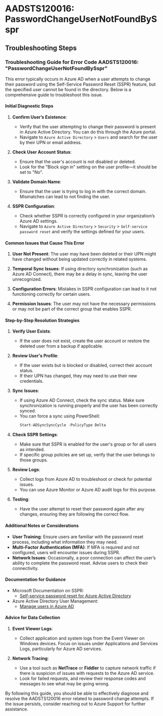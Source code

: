 # AADSTS120016: PasswordChangeUserNotFoundBySspr


## Troubleshooting Steps
### Troubleshooting Guide for Error Code AADSTS120016: "PasswordChangeUserNotFoundBySspr"

This error typically occurs in Azure AD when a user attempts to change their password using the Self-Service Password Reset (SSPR) feature, but the specified user cannot be found in the directory. Below is a comprehensive guide to troubleshoot this issue.

#### Initial Diagnostic Steps

1. **Confirm User’s Existence**:
   - Verify that the user attempting to change their password is present in Azure Active Directory. You can do this through the Azure portal.
   - Navigate to `Azure Active Directory` > `Users` and search for the user by their UPN or email address.

2. **Check User Account Status**:
   - Ensure that the user's account is not disabled or deleted.
   - Look for the "Block sign in" setting on the user profile—it should be set to "No".

3. **Validate Domain Name**:
   - Ensure that the user is trying to log in with the correct domain. Mismatches can lead to not finding the user.

4. **SSPR Configuration**:
   - Check whether SSPR is correctly configured in your organization’s Azure AD settings.
   - Navigate to `Azure Active Directory` > `Security` > `Self-service password reset` and verify the settings defined for your users.

#### Common Issues that Cause This Error

1. **User Not Present**: The user may have been deleted or their UPN might have changed without being updated correctly in related systems.

2. **Temporal Sync Issues**: If using directory synchronization (such as Azure AD Connect), there may be a delay in sync, leaving the user unrecognized.

3. **Configuration Errors**: Mistakes in SSPR configuration can lead to it not functioning correctly for certain users.

4. **Permission Issues**: The user may not have the necessary permissions or may not be part of the correct group that enables SSPR.

#### Step-by-Step Resolution Strategies

1. **Verify User Exists**:
   - If the user does not exist, create the user account or restore the deleted user from a backup if applicable.

2. **Review User's Profile**:
   - If the user exists but is blocked or disabled, correct their account status.
   - If their UPN has changed, they may need to use their new credentials.

3. **Sync Issues**:
   - If using Azure AD Connect, check the sync status. Make sure synchronization is running properly and the user has been correctly synced.
   - You can force a sync using PowerShell: 
     ```powershell
     Start-ADSyncSyncCycle -PolicyType Delta
     ```

4. **Check SSPR Settings**:
   - Make sure that SSPR is enabled for the user's group or for all users as intended.
   - If specific group policies are set up, verify that the user belongs to those groups.

5. **Review Logs**:
   - Collect logs from Azure AD to troubleshoot or check for potential issues.
   - You can use Azure Monitor or Azure AD audit logs for this purpose.
   
6. **Testing**:
   - Have the user attempt to reset their password again after any changes, ensuring they are following the correct flow.

#### Additional Notes or Considerations

- **User Training**: Ensure users are familiar with the password reset process, including what information they may need.
- **Multi-Factor Authentication (MFA)**: If MFA is required and not configured, users will encounter issues during SSPR.
- **Network Issues**: Occasionally, a poor connection can affect the user’s ability to complete the password reset. Advise users to check their connectivity.

#### Documentation for Guidance

- Microsoft Documentation on SSPR: 
  - [Self-service password reset for Azure Active Directory](https://docs.microsoft.com/en-us/azure/active-directory/authentication/howto-sspr-user)
- Azure Active Directory User Management:
  - [Manage users in Azure AD](https://docs.microsoft.com/en-us/azure/active-directory/users/groups/manage-groups)

#### Advice for Data Collection

1. **Event Viewer Logs**:
   - Collect application and system logs from the Event Viewer on Windows devices. Focus on issues under Applications and Services Logs, particularly for Azure AD services.

2. **Network Tracing**:
   - Use a tool such as **NetTrace** or **Fiddler** to capture network traffic if there is suspicion of issues with requests to the Azure AD service.
   - Look for failed requests, and review their response codes and messages to see what may be going wrong.

By following this guide, you should be able to effectively diagnose and resolve the AADSTS120016 error related to password change attempts. If the issue persists, consider reaching out to Azure Support for further assistance.